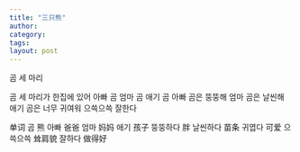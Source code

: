 ```yaml
---
title: "三只熊"
author:
category: 
tags: 
layout: post
---
```

곰 세 마리

곰 세 마리가 한집에 있어
아빠 곰 엄마 곰 애기 곰
아빠 곰은 뚱뚱해
엄마 곰은 날씬해
애기 곰은 너무 귀여워
으쓱으쓱 잘한다

单词
곰  熊                아빠   爸爸
엄마  妈妈            애기   孩子
뚱뚱하다  胖          날씬하다  苗条
귀엽다  可爱          으쓱으쓱  耸肩貌
잘하다  做得好

